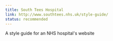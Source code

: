 ```yaml
---
title: South Tees Hospital
link: http://www.southtees.nhs.uk/style-guide/
status: recommended
---
```


A style guide for an NHS hospital's website
